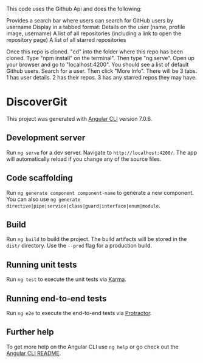 
This code uses the Github Api and does the following:

Provides a search bar where users can search for GitHub users by username
Display in a tabbed format:
Details on the user (name, profile image, username)
A list of all repositories (including a link to open the repository page)
A list of all starred repositories

Once this repo is cloned. "cd" into the folder where this repo has been cloned. Type "npm install" on the terminal". Then type "ng serve". Open up your browser and go to "localhost:4200".
You should see a list of default Github users. Search for a user. Then click "More Info". There will be 3 tabs. 1 has user details. 2 has their repos. 3 has any starred repos they may have.


# DiscoverGit

This project was generated with [Angular CLI](https://github.com/angular/angular-cli) version 7.0.6.

## Development server

Run `ng serve` for a dev server. Navigate to `http://localhost:4200/`. The app will automatically reload if you change any of the source files.

## Code scaffolding

Run `ng generate component component-name` to generate a new component. You can also use `ng generate directive|pipe|service|class|guard|interface|enum|module`.

## Build

Run `ng build` to build the project. The build artifacts will be stored in the `dist/` directory. Use the `--prod` flag for a production build.

## Running unit tests

Run `ng test` to execute the unit tests via [Karma](https://karma-runner.github.io).

## Running end-to-end tests

Run `ng e2e` to execute the end-to-end tests via [Protractor](http://www.protractortest.org/).

## Further help

To get more help on the Angular CLI use `ng help` or go check out the [Angular CLI README](https://github.com/angular/angular-cli/blob/master/README.md).
